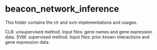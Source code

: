 # beacon_network_inference

This folder contains the clr and svm implementations and usages.

CLR: unsupervised method. Input files: gene names and gene expression data.
SVM: supervised method. Input files: prior known interactions and gene expression data.

